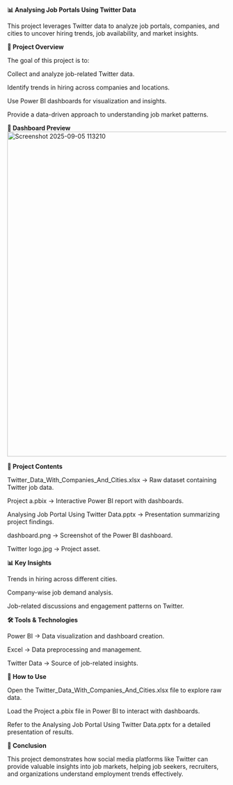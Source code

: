 **📊 Analysing Job Portals Using Twitter Data**

This project leverages Twitter data to analyze job portals, companies, and cities to uncover hiring trends, job availability, and market insights.

**🚀 Project Overview**

The goal of this project is to:

Collect and analyze job-related Twitter data.

Identify trends in hiring across companies and locations.

Use Power BI dashboards for visualization and insights.

Provide a data-driven approach to understanding job market patterns.

**📸 Dashboard Preview**
<img width="1338" height="745" alt="Screenshot 2025-09-05 113210" src="https://github.com/user-attachments/assets/b317c5a8-eee4-4c9d-935b-bc770556ebc8" />


**📂 Project Contents**

Twitter_Data_With_Companies_And_Cities.xlsx → Raw dataset containing Twitter job data.

Project a.pbix → Interactive Power BI report with dashboards.

Analysing Job Portal Using Twitter Data.pptx → Presentation summarizing project findings.

dashboard.png → Screenshot of the Power BI dashboard.

Twitter logo.jpg → Project asset.

**📊 Key Insights**

Trends in hiring across different cities.

Company-wise job demand analysis.

Job-related discussions and engagement patterns on Twitter.

**🛠️ Tools & Technologies**

Power BI → Data visualization and dashboard creation.

Excel → Data preprocessing and management.

Twitter Data → Source of job-related insights.

**📌 How to Use**

Open the Twitter_Data_With_Companies_And_Cities.xlsx file to explore raw data.

Load the Project a.pbix file in Power BI to interact with dashboards.

Refer to the Analysing Job Portal Using Twitter Data.pptx for a detailed presentation of results.

**📢 Conclusion**

This project demonstrates how social media platforms like Twitter can provide valuable insights into job markets, helping job seekers, recruiters, and organizations understand employment trends effectively.
